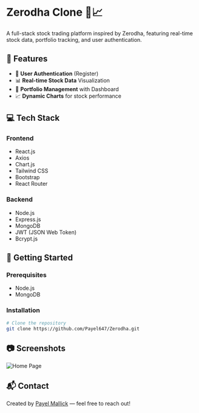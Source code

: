 # Zerodha Clone 🧾📈

A full-stack stock trading platform inspired by Zerodha, featuring real-time stock data, portfolio tracking, and user authentication.

## 📌 Features
- 🔐 **User Authentication** (Register)
- 📊 **Real-time Stock Data** Visualization
- 🧾 **Portfolio Management** with Dashboard
- 📈 **Dynamic Charts** for stock performance

## 💻 Tech Stack

### Frontend
- React.js
- Axios
- Chart.js 
- Tailwind CSS
- Bootstrap 
- React Router

### Backend
- Node.js
- Express.js
- MongoDB
- JWT (JSON Web Token)
- Bcrypt.js

## 🚀 Getting Started

### Prerequisites
- Node.js
- MongoDB

### Installation

```bash
# Clone the repository
git clone https://github.com/Payel647/Zerodha.git

````

## 📷 Screenshots

![Home Page](Zerosdha.png)

## 📬 Contact

Created by [Payel Mallick](https://github.com/Payel647) — feel free to reach out!
